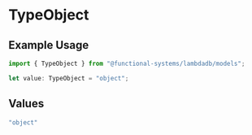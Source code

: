 # TypeObject

## Example Usage

```typescript
import { TypeObject } from "@functional-systems/lambdadb/models";

let value: TypeObject = "object";
```

## Values

```typescript
"object"
```